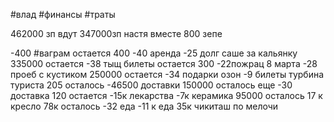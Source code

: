 #влад #финансы #траты

462000 зп вдут
347000зп настя
вместе 800 зепе

-400 #ваграм
остается 400 
-40 аренда
-25 долг саше за кальянку
335000 остается 
-38 тыщ билеты
остается 300
-22пожрац 8 марта
-28 проеб с кустиком
250000 остается
-34 подарки озон 
-9 билеты турбина туриста 
205 осталось 
-46500 доставки 
150000 осталось 
еще -30 доставка
120 остается 
-15к  лекарства
-7к керамика 
95000 осталось
17 к кресло 
78к осталось
-32 еда
-11 к еда
35к чикиташ по мелочи 